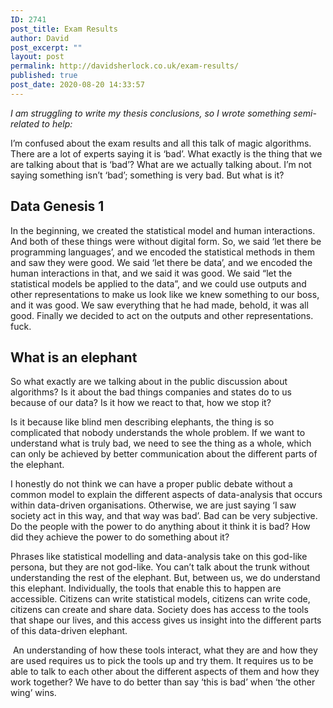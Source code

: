 ```yaml
---
ID: 2741
post_title: Exam Results
author: David
post_excerpt: ""
layout: post
permalink: http://davidsherlock.co.uk/exam-results/
published: true
post_date: 2020-08-20 14:33:57
---
```

<!-- wp:paragraph -->
<p><em>I am struggling to write my thesis conclusions, so I wrote something semi-related to help:</em></p>
<!-- /wp:paragraph -->

<!-- wp:paragraph -->
<p>I’m confused about the exam results and all this talk of magic algorithms. There are a lot of experts saying it is ‘bad’. What exactly is the thing that we are talking about that is ‘bad’? What are we actually talking about. I’m not saying something isn’t ‘bad’; something is very bad. But what is it?</p>
<!-- /wp:paragraph -->

<!-- wp:html -->
<h2>Data Genesis 1</h2>
<!-- /wp:html -->

<!-- wp:paragraph -->
<p>In the beginning, we created the statistical model and human interactions. And both of these things were without digital form. So, we said ‘let there be programming languages’, and we encoded the statistical methods in them and saw they were good. We said ‘let there be data’, and we encoded the human interactions in that, and we said it was good. We said “let the statistical models be applied to the data”, and we could use outputs and other representations to make us look like we knew something to our boss, and it was good. We saw everything that he had made, behold, it was all good. Finally we decided to act on the outputs and other representations. fuck.</p>
<!-- /wp:paragraph -->

<!-- wp:heading -->
<h2>What is an elephant</h2>
<!-- /wp:heading -->

<!-- wp:paragraph -->
<p>So what exactly are we talking about in the public discussion about algorithms? Is it about the bad things companies and states do to us because of our data? Is it how we react to that, how we stop it?</p>
<!-- /wp:paragraph -->

<!-- wp:paragraph -->
<p>Is it because like blind men describing elephants, the thing is so complicated that nobody understands the whole problem. If we want to understand what is truly bad, we need to see the thing as a whole, which can only be achieved by better communication about the different parts of the elephant.</p>
<!-- /wp:paragraph -->

<!-- wp:paragraph -->
<p>I honestly do not think we can have a proper public debate without a common model to explain the different aspects of data-analysis that occurs within data-driven organisations. Otherwise, we are just saying ‘I saw society act in this way, and that way was bad’. Bad can be very subjective. Do the people with the power to do anything about it think it is bad? How did they achieve the power to do something about it?</p>
<!-- /wp:paragraph -->

<!-- wp:paragraph -->
<p>Phrases like statistical modelling and data-analysis take on this god-like persona, but they are not god-like. You can’t talk about the trunk without understanding the rest of the elephant. But, between us, we do understand this elephant. Individually, the tools that enable this to happen are accessible. Citizens can write statistical models, citizens can write code, citizens can create and share data. Society does has access to the tools that shape our lives, and this access gives us insight into the different parts of this data-driven elephant.</p>
<!-- /wp:paragraph -->

<!-- wp:paragraph -->
<p>&nbsp;An understanding of how these tools interact, what they are and how they are used requires us to pick the tools up and try them. It requires us to be able to talk to each other about the different aspects of them and how they work together? We have to do better than say ‘this is bad’ when ‘the other wing’ wins.</p>
<!-- /wp:paragraph -->